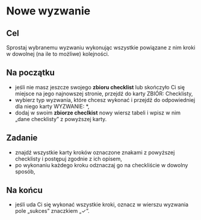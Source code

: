 # Nowe wyzwanie
## Cel
Sprostaj wybranemu wyzwaniu wykonując wszystkie powiązane z nim kroki w dowolnej (na ile to możliwe) kolejności.
## Na początku
- jeśli nie masz jeszcze swojego **zbioru checklist** lub skończyło Ci się miejsce na jego najnowszej stronie, przejdź do karty <span class="link">ZBIÓR: Checklisty</span>,
- wybierz typ wyzwania, które chcesz wykonać i przejdź do odpowiedniej dla niego karty <span class="link">WYZWANIE: \*</span>,
- dodaj w swoim **zbiorze checlkist** nowy wiersz tabeli i wpisz w nim „dane checklisty” z powyższej karty.
## Zadanie
- znajdź wszystkie karty kroków oznaczone znakami z powyższej checklisty i postępuj zgodnie z ich opisem,
- po wykonaniu każdego kroku odznaczaj go na checkliście w dowolny sposób,
## Na końcu
- jeśli uda Ci się wykonać wszystkie kroki, oznacz w wierszu wyzwania pole „sukces” znaczkiem „✓”.
